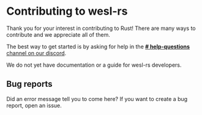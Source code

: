 # Contributing to wesl-rs

Thank you for your interest in contributing to Rust!
There are many ways to contribute and we appreciate all of them.

The best way to get started is by asking for help in the [**# help-questions** channel on our discord](https://discord.gg/avHreKxJbe).

We do not yet have documentation or a guide for wesl-rs developers.

## Bug reports

Did an error message tell you to come here?
If you want to create a bug report, open an issue.
